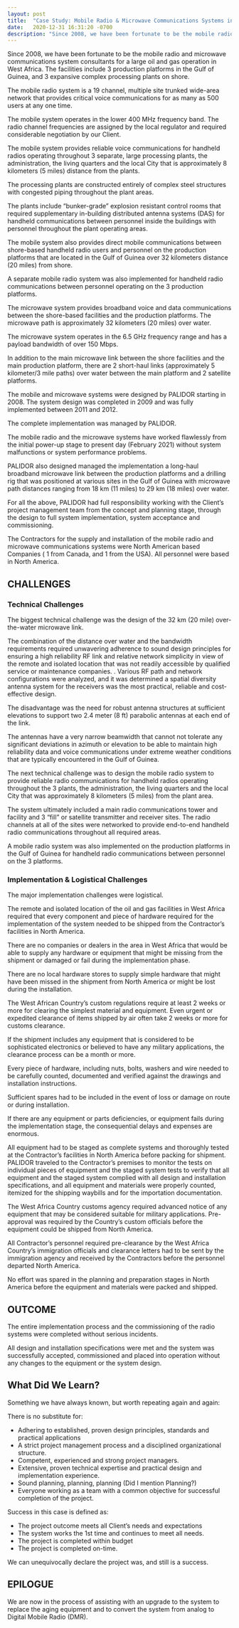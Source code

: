 ```yaml
---
layout: post
title:  "Case Study: Mobile Radio & Microwave Communications Systems in West Africa"
date:   2020-12-31 16:31:20 -0700
description: "Since 2008, we have been fortunate to be the mobile radio and microwave communications system consultants for a large oil and gas operation in West Africa. The facilities include 3  production platforms in the Gulf of Guinea, and 3 expansive complex processing plants on shore."
---
```

Since 2008, we have been fortunate to be the mobile radio and microwave communications system consultants for a large oil and gas operation in West Africa.  The facilities include 3  production platforms in the Gulf of Guinea, and 3 expansive complex processing plants on shore.

The mobile radio system is a 19 channel, multiple site trunked wide-area network that provides critical voice communications for as many as 500 users at any one time.

The mobile system operates in the lower 400 MHz frequency band.  The radio channel frequencies are assigned by the local regulator and required considerable negotiation by our Client.

The mobile system provides reliable voice communications for handheld radios operating throughout 3 separate, large processing plants, the administration, the living quarters and the local City that is approximately 8 kilometers (5 miles) distance from the plants. 

The processing plants are constructed entirely of complex steel structures with congested piping throughout  the plant areas. 

The plants include “bunker-grade” explosion resistant control rooms that required supplementary in-building distributed antenna systems (DAS) for handheld communications between personnel inside the buildings with personnel throughout the plant operating areas. 

The mobile system also provides direct mobile communications between shore-based handheld radio users and personnel on the production platforms that are located in the Gulf of Guinea over 32 kilometers distance (20 miles) from shore.

A separate mobile radio system was also implemented for handheld radio communications between personnel operating on the 3 production platforms. 

The microwave system provides broadband voice and data communications between the shore-based facilities and the production platforms.  The microwave path is approximately 32 kilometers (20 miles) over water.  

The microwave system operates in the 6.5 GHz frequency range and has a payload bandwidth of over 150 Mbps.

In addition to the main microwave link between the shore facilities and the main production platform, there are 2 short-haul links (approximately 5 kilometer/3 mile paths) over water between the main platform and 2 satellite platforms.

The mobile and microwave systems were designed by PALIDOR starting in 2008. The system design was completed in 2009 and was fully implemented between 2011 and 2012.  

The complete implementation was managed by PALIDOR. 

The mobile radio and the microwave systems have worked flawlessly from the initial power-up stage to present day (February 2021) without system malfunctions or system performance problems.

PALIDOR also designed managed the implementation a long-haul broadband microwave link between the production platforms and a drilling rig that was positioned at various sites in the Gulf of Guinea with microwave path distances ranging from 18 km (11 miles) to 29 km (18 miles) over water.

For all the above, PALIDOR had full responsibility working with the Client’s project management team from the concept and planning stage, through the design to full system implementation, system acceptance and commissioning.

The Contractors for the supply and installation of the mobile radio and microwave communications systems were North American based Companies ( 1 from Canada, and 1 from the USA).  All personnel were based in North America. 

## CHALLENGES

### Technical Challenges

The biggest technical challenge was the design of the 32 km (20 mile) over-the-water microwave link.

The combination of the distance over water and the bandwidth requirements required unwavering adherence to sound design principles for ensuring a high reliability RF link and relative network simplicity in view of the remote and isolated location that was not readily accessible by qualified service or maintenance companies.
. 
Various RF path and network configurations were analyzed, and it was determined a spatial diversity antenna system for the receivers was the most practical, reliable and cost-effective design.

The disadvantage was the need for robust antenna structures at sufficient elevations to support two 2.4 meter (8 ft) parabolic antennas at each end of the link.

The antennas have a very narrow beamwidth that cannot not tolerate any significant deviations in azimuth or elevation to be able to maintain high reliability data and voice communications under extreme weather conditions that are typically encountered in the Gulf of Guinea.

The next technical challenge was to design the mobile radio system to provide reliable radio communications for handheld radios operating throughout the 3 plants, the administration, the living quarters and the local City that was approximately 8 kilometers (5 miles) from the plant area.

The system ultimately included a main radio communications tower and facility and 3 “fill” or satellite transmitter and receiver sites.  The radio channels at all of the sites were networked to provide end-to-end handheld radio communications throughout all required areas.

A mobile radio system was also implemented on the production platforms in the Gulf of Guinea for handheld radio communications between personnel on the 3 platforms. 

### Implementation & Logistical Challenges

The major implementation challenges were logistical.

The remote and isolated location of the oil and gas facilities in West Africa required that every component and piece of hardware required for the implementation of the system needed to be shipped from the Contractor’s facilities in North America.

There are no companies or dealers in the area in West Africa that would be able to supply any hardware or equipment that might be missing from the shipment or damaged or fail during the implementation phase. 

There are no local hardware stores to supply simple hardware that might have been missed in the shipment from North America or might be lost during the installation.

The West African Country’s custom regulations require at least 2 weeks or more for clearing the simplest material and equipment.  Even urgent or expedited clearance of items shipped by air often take 2 weeks or more for customs clearance.

If the shipment includes any equipment that is considered to be sophisticated electronics or believed to have any military applications, the clearance process can be a month or more.

Every piece of hardware, including nuts, bolts, washers and wire needed to be carefully counted, documented and verified against the drawings and installation instructions.  

Sufficient spares had to be included in the event of loss or damage on route or during installation.

If there are any equipment or parts deficiencies, or equipment fails during the implementation stage, the consequential delays and expenses are enormous.

All equipment had to be staged as complete systems and thoroughly tested at the Contractor’s facilities in North America before packing for shipment. PALIDOR traveled to the Contractor’s premises to monitor the tests on individual pieces of equipment and the staged system tests to verify that all equipment and the staged system complied with all design and installation specifications, and all equipment and materials were properly counted, itemized for the shipping waybills and for the importation documentation. 

The West Africa Country customs agency required advanced notice of any equipment that may be considered suitable for military applications. Pre-approval was required by the Country’s custom officials before the equipment could be shipped from North America. 

All Contractor’s personnel required pre-clearance by the West Africa Country’s immigration officials and clearance letters had to be sent by the immigration agency and received by the Contractors before the personnel departed North America.

No effort was spared in the planning and preparation stages in North America before the equipment and materials were packed and shipped.   


## OUTCOME

The entire implementation process and the commissioning of the radio systems were completed without serious incidents.

All design and installation specifications were met and the system was successfully accepted, commissioned and placed into operation without any  changes to the equipment or the system design. 

## What Did We Learn?

Something we have always known, but worth repeating again and again:

There is no substitute for:

- Adhering to established, proven design principles, standards and practical applications
- A strict project management process and a  disciplined organizational structure.
- Competent, experienced and strong project managers.
- Extensive, proven technical expertise and practical design and implementation experience.
- Sound planning, planning, planning (Did I mention Planning?)
- Everyone working as a team with a common objective for successful completion of the project.  

Success in this case is defined as:
- The project outcome meets all Client’s needs and expectations
- The system works the 1st time and continues to meet all needs.
- The project is completed within budget
- The project is completed on-time.

We can unequivocally declare the project was, and still is a success.


## EPILOGUE

We are now in the process of assisting with an upgrade to the system to replace the aging
equipment and to convert the system from analog to Digital Mobile Radio (DMR).

